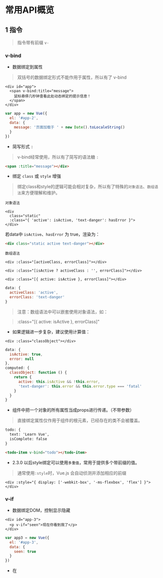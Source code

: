 # 常用API概览

<!-- toc -->

## 1 指令

> 指令带有前缀 `v-`

### v-bind

- 数据绑定到属性

> 双括号的数据绑定形式不能作用于属性，所以有了 v-bind

```vue
<div id="app">
  <span v-bind:title="message">
    鼠标悬停几秒钟查看此处动态绑定的提示信息！
  </span>
</div>
```

```js
var app = new Vue({
  el: '#app-2',
  data: {
    message: '页面加载于 ' + new Date().toLocaleString()
  }
})
```

- 简写形式 `:`

> v-bind经常使用，所以有了简写的语法糖 `:`

```html
<span :title="message"></div>
```

- 绑定 `class` 或 `style` 增强

> 绑定class和style的逻辑可能会相对复杂，所以有了特殊的`对象语法`、`数组语法`来方便理解和维护。

`对象语法`

```vue
<div
  class="static"
  :class="{ 'active': isActive, 'text-danger': hasError }">
</div>
```

若data中 `isActive`、`hasError` 为 true，渲染为：

```html
<div class="static active text-danger"></div>
```

`数组语法`

```vue
<div :class="[activeClass, errorClass]"></div>

<div :class="[isActive ? activeClass : '', errorClass]"></div>

<div :class="[{ active: isActive }, errorClass]"></div>
```

```js
data: {
  activeClass: 'active',
  errorClass: 'text-danger'
}
```

> 注意：数组语法中可以嵌套使用对象语法，如：

> :class="[{ active: isActive }, errorClass]"

- 如果逻辑进一步复杂，建议使用计算值：

```vue
<div :class="classObject"></div>
```

```js
data: {
  isActive: true,
  error: null
},
computed: {
  classObject: function () {
    return {
      active: this.isActive && !this.error,
      'text-danger': this.error && this.error.type === 'fatal'
    }
  }
}
```

- 组件中把一个对象的所有属性当成props进行传递。（不带参数）

> 直接绑定属性仅作用于组件的根元素，已经存在的类不会被覆盖。

```html
todo: {
  text: 'Learn Vue',
  isComplete: false
}

<todo-item v-bind="todo"></todo-item>
```

- 2.3.0 以后style绑定可以使用`多重值`，常用于提供多个带前缀的值。

> 通常使用`:style`时，Vue.js 会自动侦测并添加相应的前缀

```vue
<div :style="{ display: ['-webkit-box', '-ms-flexbox', 'flex'] }"></div>
```

### v-if

- 数据绑定DOM，控制显示隐藏

```vue
<div id="app-3">
  <p v-if="seen">现在你看到我了</p>
</div>
```

```js
var app3 = new Vue({
  el: '#app-3',
  data: {
    seen: true
  }
})
```

- 在 <template> 元素上使用 v-if 条件渲染分组

```vue
<template v-if="ok">
  <h1>Title</h1>
  <p>Paragraph 1</p>
  <p>Paragraph 2</p>
</template>
```

> <template> 为不可见的包裹元素，最终的渲染结果不包含 <template> 元素。

### v-else

通常和 v-if 搭配使用

```vue
<h1 v-if="ok">Yes</h1>
<h1 v-else>No</h1>
```

### v-else-if

> 2.10 新增

```vue
<div v-if="type === 'A'">
  A
</div>
<div v-else-if="type === 'B'">
  B
</div>
<div v-else-if="type === 'C'">
  C
</div>
<div v-else>
  Not A/B/C
</div>
```

### v-show

用于根据条件展示元素，用法大致一样

```vue
<h1 v-show="ok">Hello!</h1>
```

> 一般来说，v-if 有更高的切换开销，而 v-show 有更高的初始渲染开销。因此，如果需要非常频繁地切换，则使用 v-show 较好；如果在运行时条件很少改变，则使用 v-if 较好。

> 当 v-if 与 v-for 一起使用时，v-for 具有比 v-if 更高的优先级。


### v-for

绑定DOM，控制循环输出列表类结构。

- 实例: 使用数组数据

```vue
<div id="app-4">
  <ol>
    <!-- 亦可用 of 代替 in -->
    <li v-for="todo in todos">
      {{ todo.text }}
    </li>
  </ol>
</div>

<!-- 使用第二个参数，作为索引 -->
<li v-for="(item, index) in items">
  {{ index }} - {{ item.message }}
</li>
```

```js
var app4 = new Vue({
  el: '#app-4',
  data: {
    todos: [
      { text: '学习 JavaScript' },
      { text: '学习 Vue' },
      { text: '整个牛项目' }
    ]
  }
})
```

- 另一个实例：使用单个对象作为数据

```vue
<li v-for="value in object">
  {{ value }}
</li>

<!-- 使用第二个参数 -->
<li v-for="(value, key) in object">
  {{ key }}: {{ value }}
</li>

<!-- 使用第三个参数，作为索引 -->
<li v-for="(value, key, index) in object">
  {{ index }}. {{ key }}: {{ value }}
</li>
```

```js
var app = new Vue({
  el: '#app',
  data: {
    object: {
      firstName: 'John',
      lastName: 'Doe',
      age: 30
    }
  }
})
```

- 一段取值范围

```vue
<span v-for="n in 10">{{ n }}</span>
```

> 建议尽可能在使用 v-for 时提供 `key`，除非遍历输出的 DOM 内容非常简单，或者是刻意依赖默认行为以获取性能上的提升。

> 当它们处于同一节点，v-for 的优先级比 v-if 更高，这意味着 v-if 将分别重复运行于每个 v-for 循环中。   

> 2.2.0+ 的版本里，当在组件中使用 v-for 时，key 现在是必须的。

### v-on:

用来为用户交互绑定事件

```vue
<div id="app-5">
  <p>{{ message }}</p>
  <button v-on:click="reverseMessage">逆转消息</button>
</div>
```

```js
var app5 = new Vue({
  el: '#app-5',
  data: {
    message: 'Hello Vue.js!'
  },
  methods: {
    reverseMessage: function () {
      this.message = this.message.split('').reverse().join('')
    }
  }
})
```

> v-on经常使用，缩写形式：

```vue
<button @click="reverseMessage">逆转消息</button>
```

### v-model

实现表单输入和应用状态之间的双向绑定。

```vue
<div id="app-6">
  <p>{{ message }}</p>
  <input v-model="message">
</div>
```

```js
var app6 = new Vue({
  el: '#app-6',
  data: {
    message: 'Hello Vue!'
  }
})
```

### v-once

执行一次性地插值，当数据改变时，插值处的内容不会更新，会影响到该节点上所有的数据绑定：

```vue
<span v-once>这个将不会改变：{{ msg }}</span>
```

### v-html

用于渲染HTML片段。

```vue
<!-- 转化为普通文本 -->
<span>{{ rawHtml }}</span>

<!-- 渲染为HTML -->
<span v-html="rawHtml"></span>
```

## 2 实例属性和方法

> 带有前缀 `$`，通常在组件挂在后，才能使用实例方法和属性。

### $data

### $el

### $watch

### $set

全局 `Vue.set` 的别名，作用一致

```vue
Vue.set(vm.xx, 'age', 27)

vm.$set(vm.xx, 'age', 27)
```

### $on(eventName)

为实例监听事件

### $emit(eventName)

为实例触发事件

## 3 修饰符

> 以 `.` 指明的特殊后缀

### .prevent

触发的事件调用 `event.preventDefault()`

```vue
<form v-on:submit.prevent="onSubmit">...</form>
```
